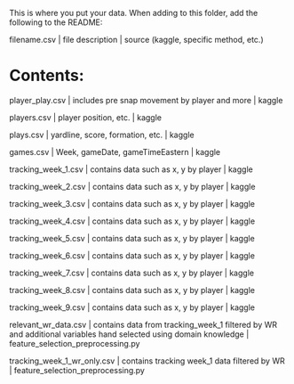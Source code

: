 This is where you put your data. When adding to this folder, add the following to the README:

filename.csv | file description | source (kaggle, specific method, etc.)

# Contents:

player_play.csv | includes pre snap movement by player and more | kaggle

players.csv | player position, etc. | kaggle

plays.csv | yardline, score, formation, etc. | kaggle

games.csv  | Week, gameDate, gameTimeEastern  | kaggle

tracking_week_1.csv | contains data such as x, y by player | kaggle

tracking_week_2.csv | contains data such as x, y by player | kaggle

tracking_week_3.csv | contains data such as x, y by player | kaggle

tracking_week_4.csv | contains data such as x, y by player | kaggle

tracking_week_5.csv | contains data such as x, y by player | kaggle

tracking_week_6.csv | contains data such as x, y by player | kaggle

tracking_week_7.csv | contains data such as x, y by player | kaggle

tracking_week_8.csv | contains data such as x, y by player | kaggle

tracking_week_9.csv | contains data such as x, y by player | kaggle

relevant_wr_data.csv | contains data from tracking_week_1 filtered by WR and additional variables hand selected using domain knowledge | feature_selection_preprocessing.py

tracking_week_1_wr_only.csv | contains tracking week_1 data filtered by WR | feature_selection_preprocessing.py

